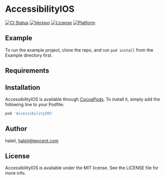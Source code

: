 # AccessibilityIOS

[![CI Status](https://img.shields.io/travis/haleli/AccessibilityIOS.svg?style=flat)](https://travis-ci.org/haleli/AccessibilityIOS)
[![Version](https://img.shields.io/cocoapods/v/AccessibilityIOS.svg?style=flat)](https://cocoapods.org/pods/AccessibilityIOS)
[![License](https://img.shields.io/cocoapods/l/AccessibilityIOS.svg?style=flat)](https://cocoapods.org/pods/AccessibilityIOS)
[![Platform](https://img.shields.io/cocoapods/p/AccessibilityIOS.svg?style=flat)](https://cocoapods.org/pods/AccessibilityIOS)

## Example

To run the example project, clone the repo, and run `pod install` from the Example directory first.

## Requirements

## Installation

AccessibilityIOS is available through [CocoaPods](https://cocoapods.org). To install
it, simply add the following line to your Podfile:

```ruby
pod 'AccessibilityIOS'
```

## Author

haleli, haleli@tencent.com

## License

AccessibilityIOS is available under the MIT license. See the LICENSE file for more info.
